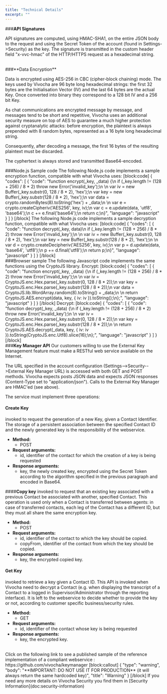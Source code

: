 ```yaml
---
title: "Technical Details"
excerpt: ""
---
```

###**API Signatures**

API signatures are computed, using HMAC-SHA1, on the entire JSON body to the request and using the Secret Token of the account (found in Settings->Security) as the key.
The signature is transmitted in the custom header field "x-vvc-hmac" of the HTTP/HTTPS request as a hexadecimal string.

<br>
###**Data Encryption**

Data is encrypted using AES-256 in CBC (cipher-block chaining) mode. The keys used by Vivocha are 96 byte long hexadecimal strings: the first 32 bytes are the Initialisation Vector (IV) and the last 64 bytes are the actual Key. Once converted into binary they correspond to a 128 bit IV and a 256 bit Key.

As chat communications are encrypted message by message, and messages tend to be short and repetitive, Vivocha uses an additional security measure on top of AES to guarantee a much higher protection against cryptanalytic attacks: before encryption, the plaintext is always prepended with 8 random bytes, represented as a 16 byte long hexadecimal string.

Consequently, after decoding a message, the first 16 bytes of the resulting plaintext must be discarded.

The cyphertext is always stored and transmitted Base64-encoded.

###Node.js Sample code
The following Node.js code implements a sample encryption function, compatible with what Vivocha uses:
[block:code]
{
  "codes": [
    {
      "code": "function encrypt(_key, _data) {\n    if (_key.length != (128 + 256) / 8 * 2) throw new Error('invalid_key');\n \n    var iv = new Buffer(_key.substr(0, 128 / 8 * 2), 'hex');\n    var key = new Buffer(_key.substr(128 / 8 * 2), 'hex');\n    var data = crypto.randomBytes(8).toString('hex') + _data;\n \n    var e = crypto.createCipheriv('AES256', key, iv);\n    var c = e.update(data, 'utf8', 'base64');\n    c += e.final('base64');\n    return c;\n}",
      "language": "javascript"
    }
  ]
}
[/block]
The following Node.js code implements a sample decryption function, compatible with what Vivocha uses:
[block:code]
{
  "codes": [
    {
      "code": "function decrypt(_key, data)\n    if (_key.length != (128 + 256) / 8 * 2) throw new Error('invalid_key');\n  \n    var iv = new Buffer(_key.substr(0, 128 / 8 * 2), 'hex');\n    var key = new Buffer(_key.substr(128 / 8 * 2), 'hex');\n  \n    var d = crypto.createDecipheriv('AES256', key, iv);\n    var p = d.update(data, 'base64', 'utf8');\n    p += d.final('utf8');\n    return p;\n}",
      "language": "javascript"
    }
  ]
}
[/block]
<br>
###Browser sample
The following Javascript code implements the same functions using the CryptoJS library. 
Encrypt:
[block:code]
{
  "codes": [
    {
      "code": "function encrypt(_key, _data) {\n    if (_key.length != (128 + 256) / 8 * 2) throw new Error('invalid_key');\n \n    var iv = CryptoJS.enc.Hex.parse(_key.substr(0, 128 / 8 * 2));\n    var key = CryptoJS.enc.Hex.parse(_key.substr(128 / 8 * 2));\n    var data = CryptoJS.lib.WordArray.random(8).toString() + _data;\n \n    return CryptoJS.AES.encrypt(data, key, { iv: iv }).toString();\n};",
      "language": "javascript"
    }
  ]
}
[/block]
Decrypt:
[block:code]
{
  "codes": [
    {
      "code": "function decrypt(_key, _data) {\n    if (_key.length != (128 + 256) / 8 * 2) throw new Error('invalid_key');\n \n    var iv = CryptoJS.enc.Hex.parse(_key.substr(0, 128 / 8 * 2));\n    var key = CryptoJS.enc.Hex.parse(_key.substr(128 / 8 * 2));\n \n    return CryptoJS.AES.decrypt(_data, key, { iv: iv }).toString(CryptoJS.enc.Utf8).slice(16);\n};",
      "language": "javascript"
    }
  ]
}
[/block]
<br>
###**Key Manager API**
Our customers willing to use the External Key Management feature must make a RESTful web service available on the Internet.

The URL specified in the account configuration (Settings-->Security-->External Key Manager URL) is accessed with both GET and POST methods. Vivocha expects posts JSON data and expects JSON responses (Content-Type set to "application/json"). Calls to the External Key Manager are HMAC'ed (see above).

The service must implement three operations:
#### **Create Key**
invoked to request the generation of a new Key, given a Contact Identifier. The storage of a persistent association between the specified Contact ID and the newly generated key is the responsibility of the webservice.
* **Method:**
  * POST
* **Request arguments:**
  * id, identifier of the contact for which the creation of a key is being requested
* **Response arguments:**
  * key, the newly created key, encrypted using the Secret Token according to the algorithm specified in the previous paragraph and encoded in Base64.

####**Copy key**
invoked to request that an existing key associated with a previous Contact be associated with another, specified Contact. This operation is used only when a Contact is transferred between agents: in case of transferred contacts, each leg of the Contact has a different ID, but they must all share the same encryption key.
* **Method:**
  * POST
* **Request arguments:**
  * id, identifier of the contact to which the key should be copied.
  * copyFrom, identifier of the contact from which the key should be copied.
* **Response arguments:**
  * key, the encrypted copied key.

#### **Get Key**
invoked to retrieve a key given a Contact ID. This API is invoked when Vivocha need to decrypt a Contact (e.g. when displaying the transcript of a Contact to a logged in Supervisor/Administrator through the reporting interface). It is left to the webservice to decide whether to provide the key or not, according to customer specific business/security rules.

* **Method:**
  * GET
* **Request arguments:**
  * id, identifier of the contact whose key is being requested
* **Response arguments:**
  * key, the encrypted key.

<br>
Click on the following link to see a published sample of the reference implementation of a compliant webservice : https://github.com/vivocha/keymanager
[block:callout]
{
  "type": "warning",
  "body": "**IMPORTANT: DO NOT USE IT FOR PRODUCTION** (it will always return the same hardcoded key)",
  "title": "Warning"
}
[/block]
If you need any more details on Vivocha Security you find them in [Security Information](doc:security-information)